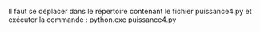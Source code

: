 Il faut se déplacer dans le répertoire contenant le fichier puissance4.py et exécuter la commande : python.exe puissance4.py